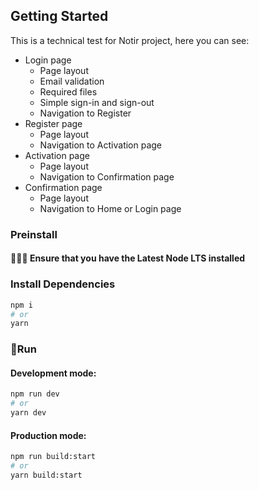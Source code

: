 ## Getting Started

This is a technical test for Notir project, here you can see:

- Login page
  - Page layout
  - Email validation
  - Required files
  - Simple sign-in and sign-out
  - Navigation to Register
- Register page
  - Page layout
  - Navigation to Activation page
- Activation page
  - Page layout
  - Navigation to Confirmation page
- Confirmation page
  - Page layout
  - Navigation to Home or Login page

### Preinstall

#### 🚨🚨🚨 Ensure that you have the Latest Node LTS installed

### Install Dependencies

```bash
npm i
# or
yarn
```

### 🍺Run

#### Development mode:

```bash
npm run dev
# or
yarn dev
```

#### Production mode:

```bash
npm run build:start
# or
yarn build:start
```
